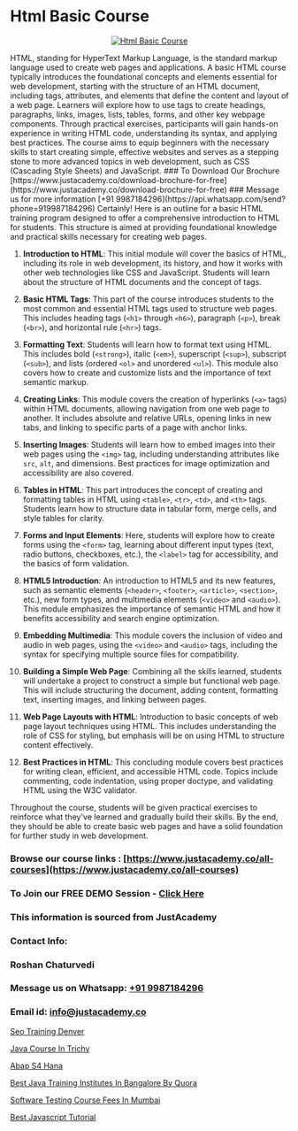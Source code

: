 # Html Basic Course

<p align="center">
  <a href="https://justacademy.co/course-detail/html-training">
    <img src="https://justacademy.co/storage2/course_image/1676636567_course_image.webp" alt="Html Basic Course">
  </a>
</p>
HTML, standing for HyperText Markup Language, is the standard markup language used to create web pages and applications. A basic HTML course typically introduces the foundational concepts and elements essential for web development, starting with the structure of an HTML document, including tags, attributes, and elements that define the content and layout of a web page. Learners will explore how to use tags to create headings, paragraphs, links, images, lists, tables, forms, and other key webpage components. Through practical exercises, participants will gain hands-on experience in writing HTML code, understanding its syntax, and applying best practices. The course aims to equip beginners with the necessary skills to start creating simple, effective websites and serves as a stepping stone to more advanced topics in web development, such as CSS (Cascading Style Sheets) and JavaScript.
### To Download Our Brochure [https://www.justacademy.co/download-brochure-for-free](https://www.justacademy.co/download-brochure-for-free)
### Message us for more information [+91 9987184296](https://api.whatsapp.com/send?phone=919987184296)
Certainly! Here is an outline for a basic HTML training program designed to offer a comprehensive introduction to HTML for students. This structure is aimed at providing foundational knowledge and practical skills necessary for creating web pages.

1) **Introduction to HTML**: This initial module will cover the basics of HTML, including its role in web development, its history, and how it works with other web technologies like CSS and JavaScript. Students will learn about the structure of HTML documents and the concept of tags.

2) **Basic HTML Tags**: This part of the course introduces students to the most common and essential HTML tags used to structure web pages. This includes heading tags (`<h1>` through `<h6>`), paragraph (`<p>`), break (`<br>`), and horizontal rule (`<hr>`) tags.

3) **Formatting Text**: Students will learn how to format text using HTML. This includes bold (`<strong>`), italic (`<em>`), superscript (`<sup>`), subscript (`<sub>`), and lists (ordered `<ol>` and unordered `<ul>`). This module also covers how to create and customize lists and the importance of text semantic markup.

4) **Creating Links**: This module covers the creation of hyperlinks (`<a>` tags) within HTML documents, allowing navigation from one web page to another. It includes absolute and relative URLs, opening links in new tabs, and linking to specific parts of a page with anchor links.

5) **Inserting Images**: Students will learn how to embed images into their web pages using the `<img>` tag, including understanding attributes like `src`, `alt`, and dimensions. Best practices for image optimization and accessibility are also covered.

6) **Tables in HTML**: This part introduces the concept of creating and formatting tables in HTML using `<table>`, `<tr>`, `<td>`, and `<th>` tags. Students learn how to structure data in tabular form, merge cells, and style tables for clarity.

7) **Forms and Input Elements**: Here, students will explore how to create forms using the `<form>` tag, learning about different input types (text, radio buttons, checkboxes, etc.), the `<label>` tag for accessibility, and the basics of form validation.

8) **HTML5 Introduction**: An introduction to HTML5 and its new features, such as semantic elements (`<header>`, `<footer>`, `<article>`, `<section>`, etc.), new form types, and multimedia elements (`<video>` and `<audio>`). This module emphasizes the importance of semantic HTML and how it benefits accessibility and search engine optimization.

9) **Embedding Multimedia**: This module covers the inclusion of video and audio in web pages, using the `<video>` and `<audio>` tags, including the syntax for specifying multiple source files for compatibility.

10) **Building a Simple Web Page**: Combining all the skills learned, students will undertake a project to construct a simple but functional web page. This will include structuring the document, adding content, formatting text, inserting images, and linking between pages.

11) **Web Page Layouts with HTML**: Introduction to basic concepts of web page layout techniques using HTML. This includes understanding the role of CSS for styling, but emphasis will be on using HTML to structure content effectively.

12) **Best Practices in HTML**: This concluding module covers best practices for writing clean, efficient, and accessible HTML code. Topics include commenting, code indentation, using proper doctype, and validating HTML using the W3C validator.

Throughout the course, students will be given practical exercises to reinforce what they've learned and gradually build their skills. By the end, they should be able to create basic web pages and have a solid foundation for further study in web development.

### Browse our course links : [https://www.justacademy.co/all-courses](https://www.justacademy.co/all-courses) 
### To Join our FREE DEMO Session - [Click Here](https://www.justacademy.co/register-for-course-demo)


### This information is sourced from JustAcademy
### Contact Info:
### Roshan Chaturvedi
### Message us on Whatsapp: [+91 9987184296](https://api.whatsapp.com/send?phone=919987184296)
### Email id: [info@justacademy.co](mailto:info@justacademy.co)
                
[Seo Training Denver](https://www.linkedin.com/pulse/seo-training-denver-justacademy-london-jvpjf?trackingId=3%2FRfjHykZt35FfwVbvV%2FlQ%3D%3D&lipi=urn%3Ali%3Apage%3Ad_flagship3_company_admin%3BosK2%2F2EMSuK0OJgUxbYcDg%3D%3D)

[Java Course In Trichy](https://www.linkedin.com/pulse/java-course-trichy-justacademy-thane-fgtlc/)

[Abap S4 Hana](https://medium.com/@negishivu99/abap-s4-hana-88f898988ce0)

[Best Java Training Institutes In Bangalore By Quora](https://medium.com/@justacademytraining/best-java-training-institutes-in-bangalore-by-quora-041370548106)

[Software Testing Course Fees In Mumbai](https://justacademyin.github.io/justacademy/software-testing-course-fees-in-mumbai)

[Best Javascript Tutorial](https://justacademyin.github.io/Articles/Best-Javascript-Tutorial)

